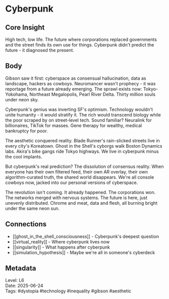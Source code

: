 # Cyberpunk

## Core Insight
High tech, low life. The future where corporations replaced governments and the street finds its own use for things. Cyberpunk didn't predict the future - it diagnosed the present.

## Body
Gibson saw it first: cyberspace as consensual hallucination, data as landscape, hackers as cowboys. Neuromancer wasn't prophecy - it was reportage from a future already emerging. The sprawl exists now: Tokyo-Yokohama, Northeast Megalopolis, Pearl River Delta. Thirty million souls under neon sky.

Cyberpunk's genius was inverting SF's optimism. Technology wouldn't unite humanity - it would stratify it. The rich would transcend biology while the poor scraped by on street-level tech. Sound familiar? Neuralink for billionaires, TikTok for masses. Gene therapy for wealthy, medical bankruptcy for poor.

The aesthetic conquered reality. Blade Runner's rain-slicked streets live in every city's Koreatown. Ghost in the Shell's cyborgs walk Boston Dynamics labs. Akira's bike gangs ride Tokyo highways. We live in cyberpunk minus the cool implants.

But cyberpunk's real prediction? The dissolution of consensus reality. When everyone has their own filtered feed, their own AR overlay, their own algorithm-curated truth, the shared world disappears. We're all console cowboys now, jacked into our personal versions of cyberspace.

The revolution isn't coming. It already happened. The corporations won. The networks merged with nervous systems. The future is here, just unevenly distributed. Chrome and meat, data and flesh, all burning bright under the same neon sun.

## Connections
- [[ghost_in_the_shell_consciousness]] - Cyberpunk's deepest question
- [[virtual_reality]] - Where cyberpunk lives now
- [[singularity]] - What happens after cyberpunk
- [[simulation_hypothesis]] - Maybe we're all in someone's cyberdeck

## Metadata
Level: L6  
Date: 2025-06-24  
Tags: #dystopia #technology #inequality #gibson #aesthetic